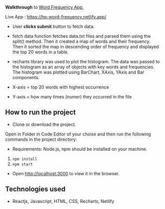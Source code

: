 **Walkthrough** to [Word Frequency App.](https://hp-word-frequency.netlify.app/) 

Live App : https://hp-word-frequency.netlify.app/ 

- User **clicks submit** button to fetch data.

- fetch data function fetches data.txt files and parsed them using the split() method. Then it created a map of words and their frequency. Then it sorted the map in descending order of frequency and displayed the top 20 words in a table.


- recharts library was used to plot the histogram. The data was passed to the histogram as an array of objects with key words and frequencies. The histogram was plotted using BarChart, XAxis, YAxis and Bar components.

- X-axis = top 20 words with highest occurrence
- Y-axis = how many times (numer) they occurred in the file


## How to run the project

- Clone or download the project. 


Open in Folder in Code Editor of your choise and then run the following commands in the project directory:

- Requirements: Node.js, npm should be installed on your machine.
1. `npm install`
2. `npm start`

- Open [http://localhost:3000](http://localhost:3000) to view it in the browser.

## Technologies used
- Reactjs, Javascript, HTML, CSS, Recharts, Netlify

